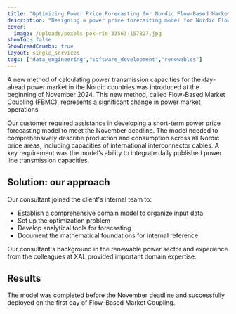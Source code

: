 ```yaml
---
title: "Optimizing Power Price Forecasting for Nordic Flow-Based Market Coupling"
description: "Designing a power price forecasting model for Nordic Flow-Based Market Coupling integration."
cover:
  image: /uploads/pexels-pok-rie-33563-157827.jpg
showToc: false
ShowBreadCrumbs: true
layout: single_services
tags: ["data_engineering","software_development","renewables"]
---
```


A new method of calculating power transmission capacities for the day-ahead power market in
the Nordic countries was introduced at the beginning of November 2024. This new method,
called Flow-Based Market Coupling (FBMC), represents a significant change in power market
operations.

Our customer required assistance in developing a short-term power price forecasting
model to meet the November deadline. The model needed to comprehensively describe
production and consumption across all Nordic price areas, including capacities of international
interconnector cables. A key requirement was the model’s ability to integrate daily published
power line transmission capacities.

## Solution: our approach

Our consultant joined the client's internal team to:

- Establish a comprehensive domain model to organize input data
- Set up the optimization problem
- Develop analytical tools for forecasting
- Document the mathematical foundations for internal reference.

Our consultant's background in the renewable power sector and experience from the colleagues at XAL
provided important domain expertise.

## Results

The model was completed before the November deadline and successfully deployed on the first
day of Flow-Based Market Coupling.
